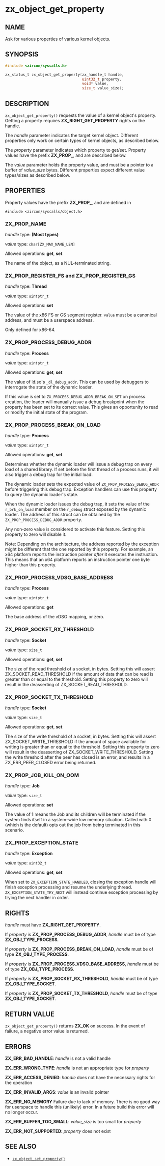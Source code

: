 # zx_object_get_property

## NAME

<!-- Updated by update-docs-from-fidl, do not edit. -->

Ask for various properties of various kernel objects.

## SYNOPSIS

<!-- Updated by update-docs-from-fidl, do not edit. -->

```c
#include <zircon/syscalls.h>

zx_status_t zx_object_get_property(zx_handle_t handle,
                                   uint32_t property,
                                   void* value,
                                   size_t value_size);
```

## DESCRIPTION

`zx_object_get_property()` requests the value of a kernel object's property.
Getting a property requires **ZX_RIGHT_GET_PROPERTY** rights on the handle.

The *handle* parameter indicates the target kernel object. Different properties
only work on certain types of kernel objects, as described below.

The *property* parameter indicates which property to get/set. Property values
have the prefix **ZX_PROP_**, and are described below.

The *value* parameter holds the property value, and must be a pointer to a
buffer of *value_size* bytes. Different properties expect different value
types/sizes as described below.

## PROPERTIES

Property values have the prefix **ZX_PROP_**, and are defined in

```
#include <zircon/syscalls/object.h>
```

### ZX_PROP_NAME

*handle* type: **(Most types)**

*value* type: `char[ZX_MAX_NAME_LEN]`

Allowed operations: **get**, **set**

The name of the object, as a NUL-terminated string.

### ZX_PROP_REGISTER_FS and ZX_PROP_REGISTER_GS

*handle* type: **Thread**

*value* type: `uintptr_t`

Allowed operations: **set**

The value of the x86 FS or GS segment register. `value` must be a
canonical address, and must be a userspace address.

Only defined for x86-64.

### ZX_PROP_PROCESS_DEBUG_ADDR

*handle* type: **Process**

*value* type: `uintptr_t`

Allowed operations: **get**, **set**

The value of ld.so's `_dl_debug_addr`. This can be used by debuggers to
interrogate the state of the dynamic loader.

If this value is set to `ZX_PROCESS_DEBUG_ADDR_BREAK_ON_SET` on process
creation, the loader will manually issue a debug breakpoint when the property
has been set to its correct value. This gives an opportunity to read or modify
the initial state of the program.

### ZX_PROP_PROCESS_BREAK_ON_LOAD

*handle* type: **Process**

*value* type: `uintptr_t`

Allowed operations: **get**, **set**

Determines whether the dynamic loader will issue a debug trap on every load of a
shared library. If set before the first thread of a process runs, it will also
trigger a debug trap for the initial load.

The dynamic loader sets the expected value of `ZX_PROP_PROCESS_DEBUG_ADDR` before
triggering this debug trap. Exception handlers can use this property to query the
dynamic loader's state.

When the dynamic loader issues the debug trap, it sets the value of the `r_brk_on_load`
member on the `r_debug` struct exposed by the dynamic loader. The address of this
struct can be obtained by the `ZX_PROP_PROCESS_DEBUG_ADDR` property.

Any non-zero value is considered to activate this feature. Setting this property to
zero will disable it.

Note: Depending on the architecture, the address reported by the exception might be
different that the one reported by this property. For example, an x64 platform reports
the instruction pointer *after* it executes the instruction.  This means that an x64
platform reports an instruction pointer one byte higher than this property.

### ZX_PROP_PROCESS_VDSO_BASE_ADDRESS

*handle* type: **Process**

*value* type: `uintptr_t`

Allowed operations: **get**

The base address of the vDSO mapping, or zero.

### ZX_PROP_SOCKET_RX_THRESHOLD

*handle* type: **Socket**

*value* type: `size_t`

Allowed operations: **get**, **set**

The size of the read threshold of a socket, in bytes. Setting this will
assert ZX_SOCKET_READ_THRESHOLD if the amount of data that can be read
is greater than or equal to the threshold. Setting this property to zero
will result in the deasserting of ZX_SOCKET_READ_THRESHOLD.

### ZX_PROP_SOCKET_TX_THRESHOLD

*handle* type: **Socket**

*value* type: `size_t`

Allowed operations: **get**, **set**

The size of the write threshold of a socket, in bytes. Setting this will
assert ZX_SOCKET_WRITE_THRESHOLD if the amount of space available for writing
is greater than or equal to the threshold. Setting this property to zero
will result in the deasserting of ZX_SOCKET_WRITE_THRESHOLD. Setting the
write threshold after the peer has closed is an error, and results in a
ZX_ERR_PEER_CLOSED error being returned.

### ZX_PROP_JOB_KILL_ON_OOM

*handle* type: **Job**

*value* type: `size_t`

Allowed operations: **set**

The value of 1 means the Job and its children will be terminated if the
system finds itself in a system-wide low memory situation. Called with 0
(which is the default) opts out the job from being terminated in this
scenario.

### ZX_PROP_EXCEPTION_STATE

*handle* type: **Exception**

*value* type: `uint32_t`

Allowed operations: **get**, **set**

When set to `ZX_EXCEPTION_STATE_HANDLED`, closing the exception handle will
finish exception processing and resume the underlying thread.
`ZX_EXCEPTION_STATE_TRY_NEXT` will instead continue exception processing by
trying the next handler in order.

## RIGHTS

<!-- Updated by update-docs-from-fidl, do not edit. -->

*handle* must have **ZX_RIGHT_GET_PROPERTY**.

If *property* is **ZX_PROP_PROCESS_DEBUG_ADDR**, *handle* must be of type **ZX_OBJ_TYPE_PROCESS**.

If *property* is **ZX_PROP_PROCESS_BREAK_ON_LOAD**, *handle* must be of type **ZX_OBJ_TYPE_PROCESS**.

If *property* is **ZX_PROP_PROCESS_VDSO_BASE_ADDRESS**, *handle* must be of type **ZX_OBJ_TYPE_PROCESS**.

If *property* is **ZX_PROP_SOCKET_RX_THRESHOLD**, *handle* must be of type **ZX_OBJ_TYPE_SOCKET**.

If *property* is **ZX_PROP_SOCKET_TX_THRESHOLD**, *handle* must be of type **ZX_OBJ_TYPE_SOCKET**.

## RETURN VALUE

`zx_object_get_property()` returns **ZX_OK** on success. In the event of
failure, a negative error value is returned.

## ERRORS

**ZX_ERR_BAD_HANDLE**: *handle* is not a valid handle

**ZX_ERR_WRONG_TYPE**: *handle* is not an appropriate type for *property*

**ZX_ERR_ACCESS_DENIED**: *handle* does not have the necessary rights for the
operation

**ZX_ERR_INVALID_ARGS**: *value* is an invalid pointer

**ZX_ERR_NO_MEMORY**  Failure due to lack of memory.
There is no good way for userspace to handle this (unlikely) error.
In a future build this error will no longer occur.

**ZX_ERR_BUFFER_TOO_SMALL**: *value_size* is too small for *property*

**ZX_ERR_NOT_SUPPORTED**: *property* does not exist

## SEE ALSO

 - [`zx_object_set_property()`]

<!-- References updated by update-docs-from-fidl, do not edit. -->

[`zx_object_set_property()`]: object_set_property.md
